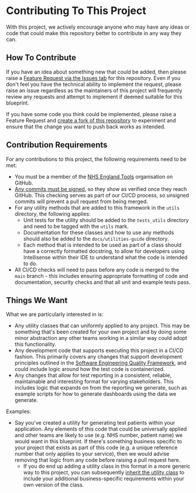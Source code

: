 # Contributing To This Project

With this project, we actively encourage anyone who may have any ideas or code that could make this repository better to contribute
in any way they can.

## How To Contribute

If you have an idea about something new that could be added, then please raise a
[Feature Request via the Issues tab](https://github.com/nhs-england-tools/playwright-python-blueprint/issues/new/choose) for this
repository. Even if you don't feel you have the technical ability to implement the request, please raise an issue regardless as
the maintainers of this project will frequently review any requests and attempt to implement if deemed suitable for this blueprint.

If you have some code you think could be implemented, please raise a Feature Request and
[create a fork of this repository](https://github.com/nhs-england-tools/playwright-python-blueprint/fork) to experiment and ensure
that the change you want to push back works as intended.

## Contribution Requirements

For any contributions to this project, the following requirements need to be met:

- You must be a member of the [NHS England Tools](https://github.com/nhs-england-tools) organisation on GitHub.
- [Any commits must be signed](https://docs.github.com/en/authentication/managing-commit-signature-verification/signing-commits), so they show as verified once they reach GitHub. This checking serves as part of our CI/CD process, so unsigned commits will prevent a pull request from being merged.
- For any utility methods that are added to this framework in the `utils` directory, the following applies:
  - Unit tests for the utility should be added to the `tests_utils` directory and need to be tagged with the `utils` mark.
  - Documentation for these classes and how to use any methods should also be added to the `docs/utilities-guide` directory.
  - Each method that is intended to be used as part of a class should have a correctly formatted docstring, to allow for developers using Intellisense within their IDE to understand what the code is intended to do.
- All CI/CD checks will need to pass before any code is merged to the `main` branch - this includes ensuring appropriate formatting of code and documentation, security checks and that all unit and example tests pass.

## Things We Want

What we are particularly interested in is:

- Any utility classes that can uniformly applied to any project. This may be something that's been created for your own project and by doing some minor abstraction any other teams working in a similar way could adopt this functionality.
- Any development code that supports executing this project in a CI/CD fashion. This primarily covers any changes that support development principles outlined in the [Software Engineering Quality Framework](https://github.com/NHSDigital/software-engineering-quality-framework), and could include logic around how the test code is containerized.
- Any changes that allow for test reporting in a consistent, reliable, maintainable and interesting format for varying stakeholders. This includes logic that expands on from the reporting we generate, such as example scripts for how to generate dashboards using the data we generate.

Examples:

- Say you've created a utility for generating test patients within your application. Any elements of this code that could be universally applied and other teams are likely to use (e.g. NHS number, patient name) we would want in this blueprint. If there's something business specific to your project that exists as part of this code (e.g. a unique reference number that only applies to your service), then we would advise removing that logic from any code before raising a pull request here.
  - If you do end up adding a utility class in this format in a more generic way to this project, you can subsequently [inherit the utility class](https://docs.python.org/3/tutorial/classes.html#inheritance) to include your additional business-specific requirements within your own version of the class.
